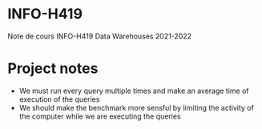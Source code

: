 # INFO-H419
Note de cours INFO-H419 Data Warehouses 2021-2022


# Project notes
- We must run every query multiple times and make an average time of execution of the queries
- We should make the benchmark more sensful by limiting the activity of the computer while we are executing the queries
